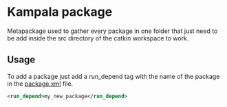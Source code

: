 # Kampala package

Metapackage used to gather every package in one folder that just need to be add inside the src directory of the catkin workspace to work.

## Usage
To add a package just add a run_depend tag with the name of the package in the [package.xml](package.xml) file.
```XML
<run_depend>my_new_package</run_depend>
```
